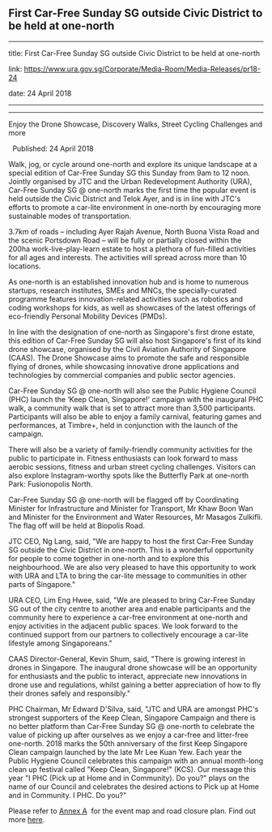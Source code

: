 ## First Car-Free Sunday SG outside Civic District to be held at one-north
---
title: First Car-Free Sunday SG outside Civic District to be held at one-north

link: https://www.ura.gov.sg/Corporate/Media-Room/Media-Releases/pr18-24

date: 24 April 2018

---

-----------------------------------------------------------------------

Enjoy the Drone Showcase, Discovery Walks, Street Cycling Challenges and more

  Published: 24 April 2018

Walk, jog, or cycle around one-north and explore its unique landscape at a special edition of Car-Free Sunday SG this Sunday from 9am to 12 noon. Jointly organised by JTC and the Urban Redevelopment Authority (URA), Car-Free Sunday SG @ one-north marks the first time the popular event is held outside the Civic District and Telok Ayer, and is in line with JTC's efforts to promote a car-lite environment in one-north by encouraging more sustainable modes of transportation.  
  
3.7km of roads – including Ayer Rajah Avenue, North Buona Vista Road and the scenic Portsdown Road – will be fully or partially closed within the 200ha work-live-play-learn estate to host a plethora of fun-filled activities for all ages and interests. The activities will spread across more than 10 locations.  
  
As one-north is an established innovation hub and is home to numerous startups, research institutes, SMEs and MNCs, the specially-curated programme features innovation-related activities such as robotics and coding workshops for kids, as well as showcases of the latest offerings of eco-friendly Personal Mobility Devices (PMDs).  
  
In line with the designation of one-north as Singapore's first drone estate, this edition of Car-Free Sunday SG will also host Singapore's first of its kind drone showcase, organised by the Civil Aviation Authority of Singapore (CAAS). The Drone Showcase aims to promote the safe and responsible flying of drones, while showcasing innovative drone applications and technologies by commercial companies and public sector agencies.  
  
Car-Free Sunday SG @ one-north will also see the Public Hygiene Council (PHC) launch the ‘Keep Clean, Singapore!' campaign with the inaugural PHC walk, a community walk that is set to attract more than 3,500 participants. Participants will also be able to enjoy a family carnival, featuring games and performances, at Timbre+, held in conjunction with the launch of the campaign.  
  
There will also be a variety of family-friendly community activities for the public to participate in. Fitness enthusiasts can look forward to mass aerobic sessions, fitness and urban street cycling challenges. Visitors can also explore Instagram-worthy spots like the Butterfly Park at one-north Park: Fusionopolis North.  
  
Car-Free Sunday SG @ one-north will be flagged off by Coordinating Minister for Infrastructure and Minister for Transport, Mr Khaw Boon Wan and Minister for the Environment and Water Resources, Mr Masagos Zulkifli. The flag off will be held at Biopolis Road.  
  
JTC CEO, Ng Lang, said, "We are happy to host the first Car-Free Sunday SG outside the Civic District in one-north. This is a wonderful opportunity for people to come together in one-north and to explore this neighbourhood. We are also very pleased to have this opportunity to work with URA and LTA to bring the car-lite message to communities in other parts of Singapore."  
  
URA CEO, Lim Eng Hwee, said, "We are pleased to bring Car-Free Sunday SG out of the city centre to another area and enable participants and the community here to experience a car-free environment at one-north and enjoy activities in the adjacent public spaces. We look forward to the continued support from our partners to collectively encourage a car-lite lifestyle among Singaporeans."  
  
CAAS Director-General, Kevin Shum, said, "There is growing interest in drones in Singapore. The inaugural drone showcase will be an opportunity for enthusiasts and the public to interact, appreciate new innovations in drone use and regulations, whilst gaining a better appreciation of how to fly their drones safely and responsibly."  
  
PHC Chairman, Mr Edward D'Silva, said, "JTC and URA are amongst PHC's strongest supporters of the Keep Clean, Singapore Campaign and there is no better platform than Car-Free Sunday SG @ one-north to celebrate the value of picking up after ourselves as we enjoy a car-free and litter-free one-north. 2018 marks the 50th anniversary of the first Keep Singapore Clean campaign launched by the late Mr Lee Kuan Yew. Each year the Public Hygiene Council celebrates this campaign with an annual month-long clean up festival called "Keep Clean, Singapore!" (KCS). Our message this year "I PHC (Pick up at Home and in Community). Do you?" plays on the name of our Council and celebrates the desired actions to Pick up at Home and in Community. I PHC. Do you?"  
  
Please refer to [Annex A](https://www.ura.gov.sg/-/media/Corporate/Media-Room/2018/Apr/pr18-24a\(2\).pdf)  for the event map and road closure plan. Find out more [here](https://www.ura.gov.sg/Corporate/Get-Involved/Go-Car-Lite/Car-Free-Sunday/CFS/About-CFS).